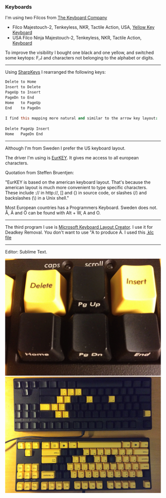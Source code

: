 ### Keyboards

I'm using two Filcos from [The Keyboard Company](http://www.keyboardco.com)

* Filco Majestouch-2, Tenkeyless, NKR, Tactile Action, USA, [Yellow Key Keyboard](http://www.keyboardco.com/keyboard/filco-majestouch-2-tenkeyless-nkr-tactile-action-usa-yellow-key-keyboard.asp)
* USA Filco Ninja Majestouch-2, Tenkeyless, NKR, Tactile Action, [Keyboard](http://www.keyboardco.com/keyboard/usa-filco-ninja-majestouch-2-tenkeyless-nkr-tactile-action-keyboard.asp)

To improve the visibility I bought one black and one yellow, and switched some keytops: F,J and characters not belonging to the alphabet or digits.

---

Using [SharpKeys](https://github.com/randyrants/sharpkeys) I rearranged the following keys:

```Coffeescript
Delete to Home
Insert to Delete
PageUp to Insert
PageDn to End
Home   to PageUp
End    to PageDn

I find this mapping more natural and similar to the arrow key layout:

Delete PageUp Insert
Home   PageDn End
```
---

Although I'm from Sweden I prefer the US keyboard layout.

The driver I'm using is [EurKEY](http://eurkey.steffen.bruentjen.eu/?lang=en).
It gives me access to all european characters.

Quotation from Steffen Bruentjen:

"EurKEY is based on the american keyboard layout. That's because the american layout is much more convenient to type specific characters. These include :// in http://, [] and {} in source code, or slashes (/) and backslashes (\\) in a Unix shell."

Most European countries has a Programmers Keyboard. Sweden does not.
Å, Ä and Ö can be found with Alt + W, A and O.

---

The third program I use is [Microsoft Keyboard Layout Creator](https://msdn.microsoft.com/en-us/globalization/keyboardlayouts.aspx).
I use it for Deadkey Removal. You don't want to use "A to produce Ä.
I used this [.klc file](https://github.com/ChristerNilsson/Lab/blob/master/2017/061-keyboards/USINT_FnuttDubbelfnutt.klc)

---

Editor: Sublime Text.

![Sixpack](IMG_1702.jpg)
![Keyboards](IMG_0351.JPG)